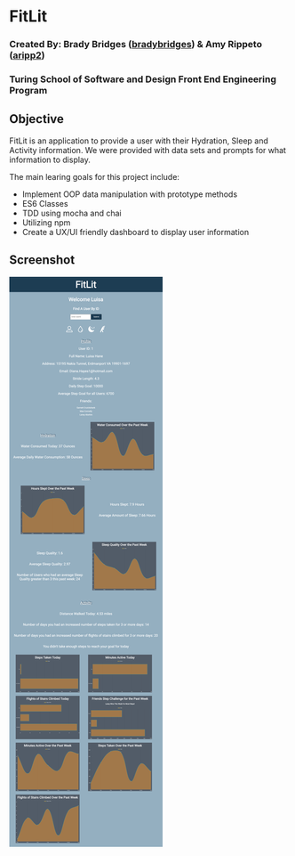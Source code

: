 # FitLit 

### Created By: Brady Bridges ([bradybridges](https://github.com/bradybridges)) & Amy Rippeto ([aripp2](https://github.com/aripp2))

### Turing School of Software and Design Front End Engineering Program

## Objective 

FitLit is an application to provide a user with their Hydration, Sleep and Activity information. We were provided with data sets and prompts for what information to display. 

The main learing goals for this project include:

- Implement OOP data manipulation with prototype methods 
- ES6 Classes
- TDD using mocha and chai
- Utilizing npm 
- Create a UX/UI friendly dashboard to display user information

## Screenshot

![Project](https://github.com/bradybridges/fit-lit/blob/readme/images/screencapture.png)

